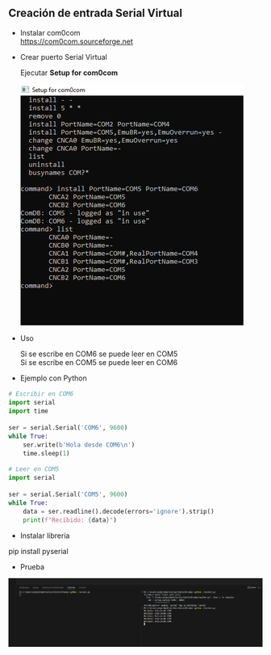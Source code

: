 ## Creación de entrada Serial Virtual 

* Instalar com0com  
  https://com0com.sourceforge.net


* Crear puerto Serial Virtual

  Ejecutar **Setup for com0com**

  ![alt text](/img/image.png)

* Uso 

  Si se escribe en COM6 se puede leer en COM5  
  Si se escribe en COM5 se puede leer en COM6

* Ejemplo con Python 

``` python
# Escribir en COM6
import serial   
import time

ser = serial.Serial('COM6', 9600)
while True:
    ser.write(b'Hola desde COM6\n')
    time.sleep(1)
``` 
``` python
# Leer en COM5 
import serial

ser = serial.Serial('COM5', 9600)
while True:
    data = ser.readline().decode(errors='ignore').strip()
    print(f"Recibido: {data}")
``` 
* Instalar libreria 

pip install pyserial

* Prueba 

![alt text](/img/image2.png)
